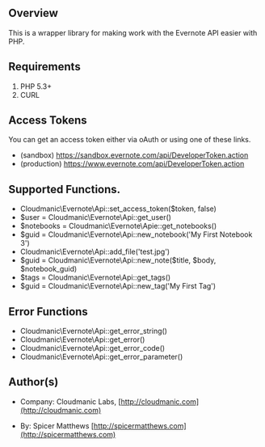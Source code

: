 ## Overview

This is a wrapper library for making work with the Evernote API easier with PHP.

## Requirements

1. PHP 5.3+
2. CURL

## Access Tokens

You can get an access token either via oAuth or using one of these links.

* (sandbox) https://sandbox.evernote.com/api/DeveloperToken.action
* (production) https://www.evernote.com/api/DeveloperToken.action

## Supported Functions.

* Cloudmanic\Evernote\Api::set_access_token($token, false)
* $user = Cloudmanic\Evernote\Api::get_user()
* $notebooks = Cloudmanic\Evernote\Apie::get_notebooks()
* $guid = Cloudmanic\Evernote\Api::new_notebook('My First Notebook 3')
* Cloudmanic\Evernote\Api::add_file('test.jpg')
* $guid = Cloudmanic\Evernote\Api::new_note($title, $body, $notebook_guid)
* $tags = Cloudmanic\Evernote\Api::get_tags()
* $guid = Cloudmanic\Evernote\Api::new_tag('My First Tag')

## Error Functions

* Cloudmanic\Evernote\Api::get_error_string()
* Cloudmanic\Evernote\Api::get_error()
* Cloudmanic\Evernote\Api::get_error_code()
* Cloudmanic\Evernote\Api::get_error_parameter()

## Author(s) 

* Company: Cloudmanic Labs, [http://cloudmanic.com](http://cloudmanic.com)

* By: Spicer Matthews [http://spicermatthews.com](http://spicermatthews.com)
